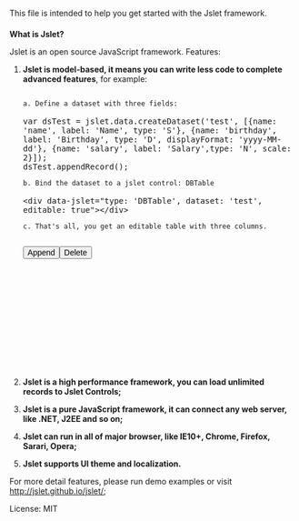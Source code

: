 <!DOCTYPE html>
<html>
<head>
<style>
* {
font-size: 14px;
}

.cs {
color: blue
}
</style>
    <script type="text/javascript" src="loader/jslet.loader-dist.js"></script>
    <script type="text/javascript">
        jslet.require('jslet', function () {
        	var dsTest = jslet.data.createDataset('test', [{name: 'name', label: 'Name', type: 'S'}, {name: 'birthday', label: 'Birthday', type: 'D', displayFormat: 'yyyy-MM-dd'}, {name: 'salary', label: 'Salary',type: 'N', scale: 2}]);
        	dsTest.appendRecord();
        });
	</script>
</head>
<body>

<p>This file is intended to help you get started with the Jslet framework.</p>


<h1>What is Jslet?</h1>

<p>Jslet is an open source JavaScript framework. Features:</p>
<ol>
	<li><b>Jslet is model-based, it means you can write less code to complete advanced features</b>, for example: <br />
	<pre><code>
a. Define a dataset with three fields:
<span class="cs">
var dsTest = jslet.data.createDataset('test', [{name: 'name', label: 'Name', type: 'S'}, {name: 'birthday', label: 'Birthday', type: 'D', displayFormat: 'yyyy-MM-dd'}, {name: 'salary', label: 'Salary',type: 'N', scale: 2}]);
dsTest.appendRecord();
</span>
b. Bind the dataset to a jslet control: DBTable
<span class="cs">
&lt;div data-jslet="type: 'DBTable', dataset: 'test', editable: true"&gt;&lt;/div&gt;
</span>
c. That's all, you get an editable table with three columns.
		</code></pre>
	<p><button class="btn btn-default" onclick="jslet.data.getDataset('test').appendRecord()">Append</button><button class="btn btn-default" onclick="jslet.data.getDataset('test').deleteRecord()">Delete</button></p>
	 <div data-jslet="type: 'DBTable', dataset: 'test', editable: true" style="width: 600px;height: 180px"></div>
	</li>	
	<li><b><p>Jslet is a high performance framework, you can load unlimited records to Jslet Controls;</p></b></li>
	<li><b><p>Jslet is a pure JavaScript framework, it can connect any web server, like .NET, J2EE and so on;</p></b></li>
	<li><b><p>Jslet can run in all of major browser, like IE10+, Chrome, Firefox, Sarari, Opera;</p></b></li>
	<li><b><p>Jslet supports UI theme and localization.</p></b></li>
</ol>
<p>For more detail features, please run demo examples or visit <a href="http://jslet.github.io/jslet/">http://jslet.github.io/jslet/</a>;</p>
 
<p>License: MIT</p>

</body>
</html>
